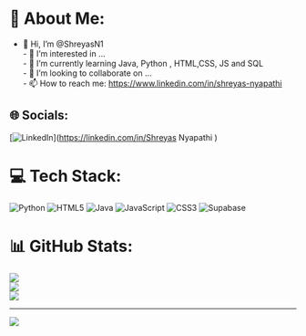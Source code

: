 # 💫 About Me:
- 👋 Hi, I’m @ShreyasN1<br>- 👀 I’m interested in ...<br>- 🌱 I’m currently learning Java, Python , HTML,CSS, JS and SQL<br>- 💞️ I’m looking to collaborate on ...<br>- 📫 How to reach me: https://www.linkedin.com/in/shreyas-nyapathi


## 🌐 Socials:
[![LinkedIn](https://img.shields.io/badge/LinkedIn-%230077B5.svg?logo=linkedin&logoColor=white)](https://linkedin.com/in/Shreyas Nyapathi ) 

# 💻 Tech Stack:
![Python](https://img.shields.io/badge/python-3670A0?style=for-the-badge&logo=python&logoColor=ffdd54) ![HTML5](https://img.shields.io/badge/html5-%23E34F26.svg?style=for-the-badge&logo=html5&logoColor=white) ![Java](https://img.shields.io/badge/java-%23ED8B00.svg?style=for-the-badge&logo=openjdk&logoColor=white) ![JavaScript](https://img.shields.io/badge/javascript-%23323330.svg?style=for-the-badge&logo=javascript&logoColor=%23F7DF1E) ![CSS3](https://img.shields.io/badge/css3-%231572B6.svg?style=for-the-badge&logo=css3&logoColor=white) ![Supabase](https://img.shields.io/badge/Supabase-3ECF8E?style=for-the-badge&logo=supabase&logoColor=white)
# 📊 GitHub Stats:
![](https://github-readme-stats.vercel.app/api?username=ShreyasN1&theme=dark&hide_border=false&include_all_commits=false&count_private=false)<br/>
![](https://nirzak-streak-stats.vercel.app/?user=ShreyasN1&theme=dark&hide_border=false)<br/>
![](https://github-readme-stats.vercel.app/api/top-langs/?username=ShreyasN1&theme=dark&hide_border=false&include_all_commits=false&count_private=false&layout=compact)

---
[![](https://visitcount.itsvg.in/api?id=ShreyasN1&icon=0&color=0)](https://visitcount.itsvg.in)

<!-- Proudly created with GPRM ( https://gprm.itsvg.in ) -->
